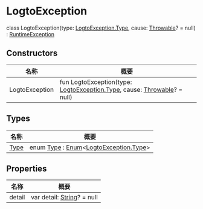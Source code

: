 # LogtoException

class LogtoException(type: [LogtoException.Type](-type/index.md), cause: [Throwable](https://kotlinlang.org/api/latest/jvm/stdlib/kotlin/-throwable/index.html)? = null) : [RuntimeException](https://developer.android.com/reference/kotlin/java/lang/RuntimeException.html)

## Constructors

| 名称           | 概要                                                                                                                                                                   |
| -------------- | ---------------------------------------------------------------------------------------------------------------------------------------------------------------------- |
| LogtoException | fun LogtoException(type: [LogtoException.Type](-type/index.md), cause: [Throwable](https://kotlinlang.org/api/latest/jvm/stdlib/kotlin/-throwable/index.html)? = null) |

## Types

| 名称                   | 概要                                                                                                                                                    |
| ---------------------- | ------------------------------------------------------------------------------------------------------------------------------------------------------- |
| [Type](-type/index.md) | enum [Type](-type/index.md) : [Enum](https://kotlinlang.org/api/latest/jvm/stdlib/kotlin/-enum/index.html)&lt;[LogtoException.Type](-type/index.md)&gt; |

## Properties

| 名称   | 概要                                                                                                 |
| ------ | ---------------------------------------------------------------------------------------------------- |
| detail | var detail: [String](https://kotlinlang.org/api/latest/jvm/stdlib/kotlin/-string/index.html)? = null |
